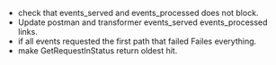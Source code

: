 * check that events_served and events_processed does not block.
* Update postman and transformer events_served events_processed links.
* if all events requested the first path that failed Failes everything.
* make GetRequestInStatus return oldest hit.